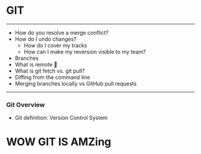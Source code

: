 # GIT

---

- How do you resolve a merge conflict?
- How do I undo changes?
  - How do I cover my tracks
  - How can I make my reversion visible to my team?
- Branches
- What is remote 🤔
- What is git fetch vs. git pull?
- Diffing from the command line
- Merging branches locally vs GitHub pull requests

---

### Git Overview

- Git definition: Version Control System

# WOW GIT IS AMZing
